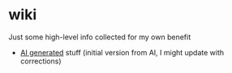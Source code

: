 # wiki
Just some high-level info collected for my own benefit
* [AI generated](ai-gen/readme.md) stuff (initial version from AI, I might update with corrections)
